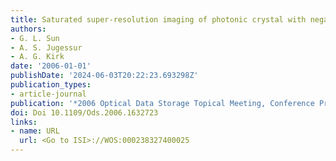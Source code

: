```yaml
---
title: Saturated super-resolution imaging of photonic crystal with negative refraction
authors:
- G. L. Sun
- A. S. Jugessur
- A. G. Kirk
date: '2006-01-01'
publishDate: '2024-06-03T20:22:23.693298Z'
publication_types:
- article-journal
publication: '*2006 Optical Data Storage Topical Meeting, Conference Proceedings*'
doi: Doi 10.1109/Ods.2006.1632723
links:
- name: URL
  url: <Go to ISI>://WOS:000238327400025
---
```

